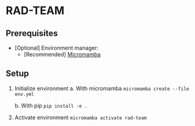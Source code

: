# RAD-TEAM 

## Prerequisites 
- [Optional] Environment manager: 
    - [Recommended] [Micromamba](https://mamba.readthedocs.io/en/latest/installation.html)

## Setup
1. Initialize environment 
    a. With micromamba
        `micromamba create --file env.yml`

    b. With pip
        `pip install -e .`

1. Activate environment
    `micromamba activate rad-team`